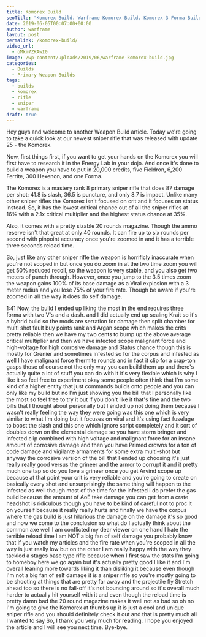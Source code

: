 ```yaml
---
title: Komorex Build
seoTitle: "Komorex Build. Warframe Komorex Build. Komorex 3 Forma Build"
date: 2019-06-05T00:07:00+00:00
author: warframe
layout: post
permalink: /komorex-build/
video_url:
  - oMkm7ZKAwI0
image: /wp-content/uploads/2019/06/warframe-komorex-build.jpg
categories:
  - Builds
  - Primary Weapon Builds
tags:
  - builds
  - komorex
  - rifle
  - sniper
  - warframe
draft: true
---
```

Hey guys and welcome to another Weapon Build article. Today we're going to take a quick look at our newest sniper rifle that was released with update 25 - the Komorex.<!--more-->

Now, first things first, if you want to get your hands on the Komorex you will first have to research it in the Energy Lab in your dojo. And once it's done to build a weapon you have to put in 20,000 credits, five Fieldron, 6,200 Ferrite, 300 Hexenon, and one Forma.

The Komorex is a mastery rank 8 primary sniper rifle that does 87 damage per shot: 41.8 is slash, 36.5 is puncture, and only 8.7 is impact. Unlike many other sniper rifles the Komorex isn't focused on crit and it focuses on status instead. So, it has the lowest critical chance out of all the sniper rifles at 16% with a 2.1x critical multiplier and the highest status chance at 35%. 

Also, it comes with a pretty sizable 20 rounds magazine. Though the ammo reserve isn't that great at only 40 rounds. It can fire up to six rounds per second with pinpoint accuracy once you're zoomed in and it has a terrible three seconds reload time. 

So, just like any other sniper rifle the weapon is horrificly inaccurate when you're not scoped in but once you do zoom in at the two time zoom you will get 50% reduced recoil, so the weapon is very stable, and you also get two meters of punch through. However, once you jump to the 3.5 times zoom the weapon gains 100% of its base damage as a Viral explosion with a 3 meter radius and you lose 75% of your fire rate. Though be aware if you're zoomed in all the way it does do self damage. 

1:41
Now, the build I ended up liking the most in the end requires three forma with two V's and a dash. and I did actually end up scaling Krait so it's a hybrid build so the mods are serration for damage then split chamber for multi shot fault buy points rank and Argan scope which makes the crits pretty reliable then we have my two cents to bump up the above average critical multiplier and then we have infected scope malignant force and high-voltage for high corrosive damage and Status chance though this is mostly for Grenier and sometimes infested so for the corpus and infested as well I have malignant force thermite rounds and in fact it clip for a crap-ton gasps those of course not the only way you can build them up and there's actually quite a lot of stuff you can do with it it's very flexible which is why I like it so feel free to experiment okay some people often think that I'm some kind of a higher entity that just commands builds onto people and you can only like my build but no I'm just showing you the bill that I personally like the most so feel free to try it out if you don't like it that's fine and the two bills that I thought about personally but I ended up not doing them because I wasn't really feeling the way they were going was this one which is very similar to what I'm doing but it focuses on viral and it's using fact fuselage to boost the slash and this one which ignore script completely and it sort of doubles down on the elemental damage so you have storm bringer and infected clip combined with high voltage and malignant force for an insane amount of corrosive damage and then you have Primed crowns for a ton of code damage and vigilante armaments for some extra multi-shot but anyway the corrosive version of the bill that I ended up choosing it's just really really good versus the grineer and the armor to corrupt it and it pretty much one tap so do you love a grineer once you get Arvind scope up because at that point your crit is very reliable and you're going to create on basically every shot and unsurprisingly the same thing will happen to the infested as well though most of the time for the infested I do prefer the gas build because the amount of AoE take damage you can get from a crate headshot is ridiculous though you have to be kind of careful not to proc it on yourself because it really really hurts and finally we have the corpus where the gas build is just hilarious the damage oh the damage it's so good and now we come to the conclusion so what do I actually think about the common axe well I am conflicted my dear viewer on one hand I hate the terrible reload time I am NOT a big fan of self damage you probably know that if you watch my articles and the fire rate when you're scoped in all the way is just really low but on the other I am really happy with the way they tackled a stages base type rifle because when I first saw the stats I'm going to homeboy here we go again but it's actually pretty good I like it and I'm overall leaning more towards liking it than disliking it because even though I'm not a big fan of self damage it is a sniper rifle so you're mostly going to be shooting at things that are pretty far away and the projectile fly Stretch ahead too so there is no fall-off it's not bouncing around so it's overall much harder to actually hit yourself with it and even though the reload time is pretty damn bad the 20 round magazine makes it well not as bad so oh no I'm going to give the Komorex at thumbs up it is just a cool and unique sniper rifle and you should definitely check it out and that is pretty much all I wanted to say So, I thank you very much for reading. I hope you enjoyed the article and I will see you next time. Bye-bye. 